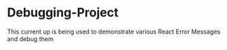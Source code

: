 ﻿# Debugging-Project


This current up is being used to demonstrate various React Error Messages and debug them 
